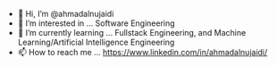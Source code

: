- 👋 Hi, I’m @ahmadalnujaidi
- 👀 I’m interested in ... Software Engineering
- 🌱 I’m currently learning ... Fullstack Engineering, and Machine Learning/Artificial Intelligence Engineering
- 📫 How to reach me ... https://www.linkedin.com/in/ahmadalnujaidi/

<!---
ahmadalnujaidi/ahmadalnujaidi is a ✨ special ✨ repository because its `README.md` (this file) appears on your GitHub profile.
You can click the Preview link to take a look at your changes.
--->
